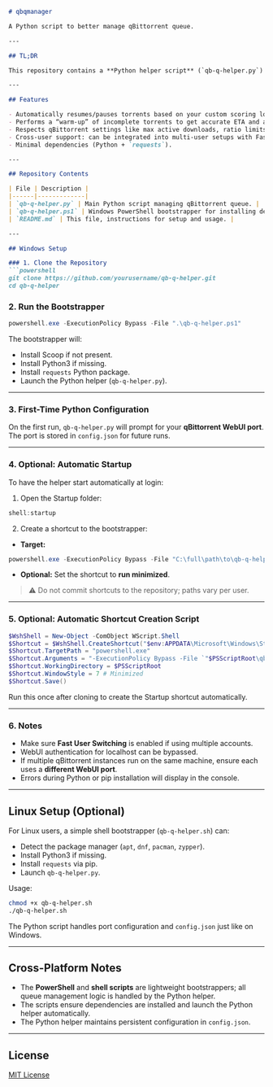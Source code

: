 
````markdown
# qbqmanager

A Python script to better manage qBittorrent queue.

---

## TL;DR

This repository contains a **Python helper script** (`qb-q-helper.py`) to intelligently manage your qBittorrent download queue based on availability, ETA, and size. It also includes a **PowerShell bootstrapper** (`qb-q-helper.ps1`) for Windows to ensure the environment is ready and launch the helper automatically.

---

## Features

- Automatically resumes/pauses torrents based on your custom scoring logic.
- Performs a “warm-up” of incomplete torrents to get accurate ETA and availability.
- Respects qBittorrent settings like max active downloads, ratio limits, and upload pausing.
- Cross-user support: can be integrated into multi-user setups with Fast User Switching.
- Minimal dependencies (Python + `requests`).

---

## Repository Contents

| File | Description |
|------|-------------|
| `qb-q-helper.py` | Main Python script managing qBittorrent queue. |
| `qb-q-helper.ps1` | Windows PowerShell bootstrapper for installing dependencies and launching the Python helper. |
| `README.md` | This file, instructions for setup and usage. |

---

## Windows Setup

### 1. Clone the Repository
```powershell
git clone https://github.com/yourusername/qb-q-helper.git
cd qb-q-helper
````

### 2. Run the Bootstrapper

```powershell
powershell.exe -ExecutionPolicy Bypass -File ".\qb-q-helper.ps1"
```

The bootstrapper will:

* Install Scoop if not present.
* Install Python3 if missing.
* Install `requests` Python package.
* Launch the Python helper (`qb-q-helper.py`).

---

### 3. First-Time Python Configuration

On the first run, `qb-q-helper.py` will prompt for your **qBittorrent WebUI port**.
The port is stored in `config.json` for future runs.

---

### 4. Optional: Automatic Startup

To have the helper start automatically at login:

1. Open the Startup folder:

```powershell
shell:startup
```

2. Create a shortcut to the bootstrapper:

* **Target:**

```powershell
powershell.exe -ExecutionPolicy Bypass -File "C:\full\path\to\qb-q-helper.ps1"
```

* **Optional:** Set the shortcut to **run minimized**.

> ⚠️ Do not commit shortcuts to the repository; paths vary per user.

---

### 5. Optional: Automatic Shortcut Creation Script

```powershell
$WshShell = New-Object -ComObject WScript.Shell
$Shortcut = $WshShell.CreateShortcut("$env:APPDATA\Microsoft\Windows\Start Menu\Programs\Startup\QB Helper.lnk")
$Shortcut.TargetPath = "powershell.exe"
$Shortcut.Arguments = "-ExecutionPolicy Bypass -File `"$PSScriptRoot\qb-q-helper.ps1`""
$Shortcut.WorkingDirectory = $PSScriptRoot
$Shortcut.WindowStyle = 7 # Minimized
$Shortcut.Save()
```

Run this once after cloning to create the Startup shortcut automatically.

---

### 6. Notes

* Make sure **Fast User Switching** is enabled if using multiple accounts.
* WebUI authentication for localhost can be bypassed.
* If multiple qBittorrent instances run on the same machine, ensure each uses a **different WebUI port**.
* Errors during Python or pip installation will display in the console.

---

## Linux Setup (Optional)

For Linux users, a simple shell bootstrapper (`qb-q-helper.sh`) can:

* Detect the package manager (`apt`, `dnf`, `pacman`, `zypper`).
* Install Python3 if missing.
* Install `requests` via pip.
* Launch `qb-q-helper.py`.

Usage:

```bash
chmod +x qb-q-helper.sh
./qb-q-helper.sh
```

The Python script handles port configuration and `config.json` just like on Windows.

---

## Cross-Platform Notes

* The **PowerShell** and **shell scripts** are lightweight bootstrappers; all queue management logic is handled by the Python helper.
* The scripts ensure dependencies are installed and launch the Python helper automatically.
* The Python helper maintains persistent configuration in `config.json`.

---

## License

[MIT License](LICENSE)
